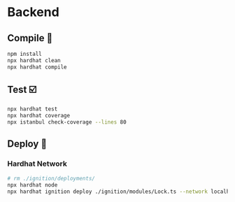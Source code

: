 # Backend

## Compile 🧹

```sh
npm install
npx hardhat clean
npx hardhat compile
```

## Test ☑️

```sh
npx hardhat test
npx hardhat coverage
npx istanbul check-coverage --lines 80
```

## Deploy 🚀

### Hardhat Network

```sh
# rm ./ignition/deployments/
npx hardhat node
npx hardhat ignition deploy ./ignition/modules/Lock.ts --network localhost
```
